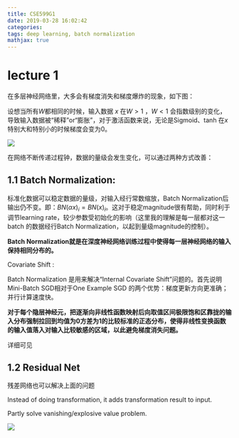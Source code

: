```yaml
---
title: CSE599G1
date: 2019-03-28 16:02:42
categories:
tags: deep learning, batch normalization
mathjax: true
---
```


# lecture 1

在多层神经网络里，大多会有梯度消失和梯度爆炸的现象，如下图：

设想当所有$W$都相同的时候，输入数据 $x$ 在$W > 1$ ，$W < 1$ 会指数级别的变化，导致输入数据被“稀释”or“膨胀”，对于激活函数来说，无论是Sigmoid、tanh 在$x$特别大和特别小的时候梯度会变为0。

![](http://ww1.sinaimg.cn/large/6bf0a364ly1g1ikl4ph78j20w50e5my0.jpg)

<!-- more -->

在网络不断传递过程钟，数据的量级会发生变化，可以通过两种方式改善：

## 1.1 Batch Normalization:

标准化数据可以稳定数据的量级，对输入经行常数缩放，Batch Normalization后输出仍不变。即：$BN(\alpha x)_i = BN(x)_i$。这对于稳定magnitude很有帮助，同时利于调节learning rate，较少参数受初始化的影响（这里我的理解是每一层都对这一batch 的数据经行Batch Normalization，以起到量级magnitude的控制）。



**Batch Normalization就是在深度神经网络训练过程中使得每一层神经网络的输入保持相同分布的。**

Covariate Shift :  

Batch Normalization 是用来解决“Internal Covariate Shift”问题的。首先说明Mini-Batch SGD相对于One Example SGD 的两个优势：梯度更新方向更准确；并行计算速度快。

**对于每个隐层神经元，把逐渐向非线性函数映射后向取值区间极限饱和区靠拢的输入分布强制拉回到均值为0方差为1的比较标准的正态分布，使得非线性变换函数的输入值落入对输入比较敏感的区域，以此避免梯度消失问题。**

详细可见 

[^1]: 1 https://www.cnblogs.com/guoyaohua/p/8724433.html batch normalization



## 1.2 Residual Net

残差网络也可以解决上面的问题

Instead of doing transformation, it adds transformation result to input.

Partly solve vanishing/explosive value problem.

![](http://ww1.sinaimg.cn/mw690/6bf0a364ly1g1irsm8agsj20gj0afjuo.jpg)

[1]: https://www.cnblogs.com/guoyaohua/p/8724433.htmlbatchnormalization	"batch normalization"




